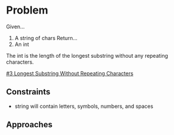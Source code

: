 
# Problem
Given...
1. A string of chars
Return...
2. An int

The int is the length of the longest substring without any repeating characters.

[\#3 Longest Substring Without Repeating Characters](https://leetcode.com/problems/longest-substring-without-repeating-characters/description/)

## Constraints
- string will contain letters, symbols, numbers, and spaces

## Approaches

